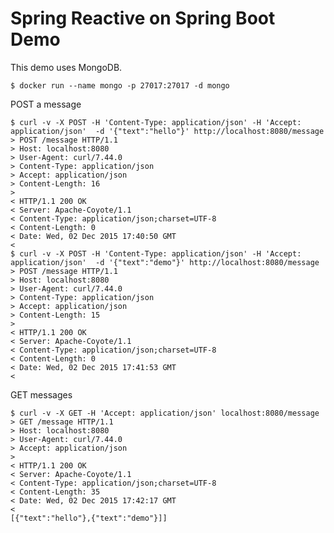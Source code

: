 # Spring Reactive on Spring Boot Demo

This demo uses MongoDB.

    $ docker run --name mongo -p 27017:27017 -d mongo

POST a message

    $ curl -v -X POST -H 'Content-Type: application/json' -H 'Accept: application/json'  -d '{"text":"hello"}' http://localhost:8080/message
    > POST /message HTTP/1.1
    > Host: localhost:8080
    > User-Agent: curl/7.44.0
    > Content-Type: application/json
    > Accept: application/json
    > Content-Length: 16
    > 
    < HTTP/1.1 200 OK
    < Server: Apache-Coyote/1.1
    < Content-Type: application/json;charset=UTF-8
    < Content-Length: 0
    < Date: Wed, 02 Dec 2015 17:40:50 GMT
    < 
    $ curl -v -X POST -H 'Content-Type: application/json' -H 'Accept: application/json'  -d '{"text":"demo"}' http://localhost:8080/message
    > POST /message HTTP/1.1
    > Host: localhost:8080
    > User-Agent: curl/7.44.0
    > Content-Type: application/json
    > Accept: application/json
    > Content-Length: 15
    > 
    < HTTP/1.1 200 OK
    < Server: Apache-Coyote/1.1
    < Content-Type: application/json;charset=UTF-8
    < Content-Length: 0
    < Date: Wed, 02 Dec 2015 17:41:53 GMT
    < 

GET messages

    $ curl -v -X GET -H 'Accept: application/json' localhost:8080/message
    > GET /message HTTP/1.1
    > Host: localhost:8080
    > User-Agent: curl/7.44.0
    > Accept: application/json
    > 
    < HTTP/1.1 200 OK
    < Server: Apache-Coyote/1.1
    < Content-Type: application/json;charset=UTF-8
    < Content-Length: 35
    < Date: Wed, 02 Dec 2015 17:42:17 GMT
    < 
    [{"text":"hello"},{"text":"demo"}]]